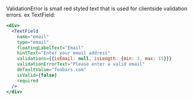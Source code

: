 ValidationError is small red styled text that is used for clientside validation errors. ex TextField:

```jsx static
<div>
  <TextField
    name="email"
    type="email"
    floatingLabelText="Email"
    hintText="Enter your email address"
    validations={{isEmail: null, isLength: {min: 3, max: 15}}}
    validationErrorText="Please enter a valid email"
    defaultValue="foobars.com"
    isValid={false}
    required
  />
</div>
```

